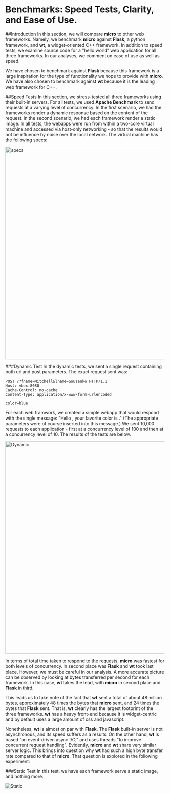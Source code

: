 # Benchmarks: Speed Tests, Clarity, and Ease of Use. 

##Introduction 
In this section, we will compare **micro** to other web frameworks. Namely, we benchmark **micro** against **Flask**, a python framework, and **wt**, a widget-oriented C++ framework. In addition to speed tests, we examine source code for a "hello world" web application for all three frameworks. In our analyses, we comment on ease of use as well as speed. 

We have chosen to benchmark against **Flask** because this framework is a large inspiration for the type of functionality we hope to provide with **micro**. We have also chosen to benchmark against **wt** because it is the leading web framework for C++.  

##Speed Tests
In this section, we stress-tested all three frameworks using their built-in servers. For all tests, we used **Apache Benchmark** to send requests at a varying level of concurrency. In the first scenario, we had the frameworks render a dynamic response based on the content of the request. In the second scenario, we had each framework render a static image. In all tests, the webapps were run from within a two-core virtual machine and accessed via host-only networking - so that the results would not be influence by noise over the local network. The virtual machine has the following specs: 

<img src="../specs.png" alt="specs" style="width: 70vw"/>


###Dynamic Test
In the dynamic tests, we sent a single request containing both url and post parameters. The exact request sent was: 

~~~~~~~~~~~~~~~~~~~~~~~~~~~~~~~~~~~~~~~~~~~~~~~~{.cpp}
POST /?fname=Mitchell&lname=Gouzenko HTTP/1.1
Host: vbox:8080
Cache-Control: no-cache
Content-Type: application/x-www-form-urlencoded

color=blue
~~~~~~~~~~~~~~~~~~~~~~~~~~~~~~~~~~~~~~~~~~~~~~~~

For each web framwork, we created a simple webapp that would respond with the single message: "Hello <fname> <lname>, your favorite color is <color>." (The appropriate parameters were of course inserted into this message.) We sent 10,000 requests to each application - first at a concurrency level of 100 and then at a concurrency level of 10. The results of the tests are below.   

<img src="../dynamic.png" alt="Dynamic" style="width: 70vw"/>

In terms of total time taken to respond to the requests, **micro** was fastest for both levels of concurrency. In second place was **Flask** and **wt** took last place. However, we must be careful in our analysis. A more accurate picture can be observed by looking at bytes transferred per second for each framework. In this case, **wt** takes the lead, with **micro** in second place and **Flask** in third. 

This leads us to take note of the fact that **wt** sent a total of about 48 million bytes, approximately 48 times the bytes that **micro** sent, and 24 times the bytes that **Flask** sent. That is, **wt** clearly has the largest footprint of the three frameworks. **wt** has a heavy front-end because it is widget-centric and by default uses a large amount of css and javascript. 

Nonetheless, **wt** is almost on par with **Flask**. The **Flask** built-in server is not asynchronous, and its speed suffers as a results. On the other hand, **wt** is based "on event-driven async I/O," and uses threads "to improve concurrent request handling". Evidently, **micro** and **wt** share very similar server logic. This brings into question why **wt** had such a high byte transfer rate compared to that of **micro**. That question is explored in the following experiment:    

###Static Test
In this test, we have each framework serve a static image, and nothing more.

<img src="../static.png" alt="Static" style="max-width: 70vw"/>

